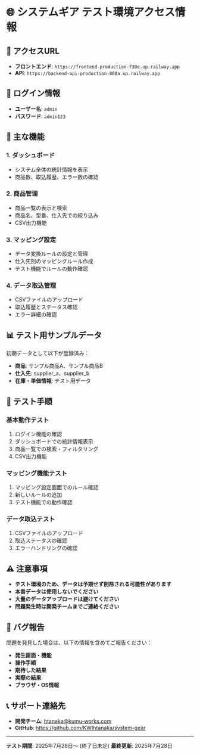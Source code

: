 # 🌐 システムギア テスト環境アクセス情報

## 📍 **アクセスURL**
- **フロントエンド**: `https://frontend-production-730e.up.railway.app`
- **API**: `https://backend-api-production-808a.up.railway.app`

## 🔑 **ログイン情報**
- **ユーザー名**: `admin`
- **パスワード**: `admin123`

## 🎯 **主な機能**

### 1. **ダッシュボード**
- システム全体の統計情報を表示
- 商品数、取込履歴、エラー数の確認

### 2. **商品管理**
- 商品一覧の表示と検索
- 商品名、型番、仕入先での絞り込み
- CSV出力機能

### 3. **マッピング設定**
- データ変換ルールの設定と管理
- 仕入先別のマッピングルール作成
- テスト機能でルールの動作確認

### 4. **データ取込管理**
- CSVファイルのアップロード
- 取込履歴とステータス確認
- エラー詳細の確認

## 📊 **テスト用サンプルデータ**

初期データとして以下が登録済み：
- **商品**: サンプル商品A、サンプル商品B
- **仕入先**: supplier_a、supplier_b
- **在庫・単価情報**: テスト用データ

## 🔧 **テスト手順**

### **基本動作テスト**
1. ログイン機能の確認
2. ダッシュボードでの統計情報表示
3. 商品一覧での検索・フィルタリング
4. CSV出力機能

### **マッピング機能テスト**
1. マッピング設定画面でのルール確認
2. 新しいルールの追加
3. テスト機能での動作確認

### **データ取込テスト**
1. CSVファイルのアップロード
2. 取込ステータスの確認
3. エラーハンドリングの確認

## ⚠️ **注意事項**

- **テスト環境のため、データは予期せず削除される可能性があります**
- **本番データは使用しないでください**
- **大量のデータアップロードは避けてください**
- **問題発生時は開発チームまでご連絡ください**

## 🐛 **バグ報告**

問題を発見した場合は、以下の情報を含めてご報告ください：
- **発生画面・機能**
- **操作手順**
- **期待した結果**
- **実際の結果**
- **ブラウザ・OS情報**

## 📞 **サポート連絡先**
- **開発チーム**: htanaka@kumu-works.com
- **GitHub**: https://github.com/KWIhtanaka/system-gear

---

**テスト期間**: 2025年7月28日〜 (終了日未定)
**最終更新**: 2025年7月28日